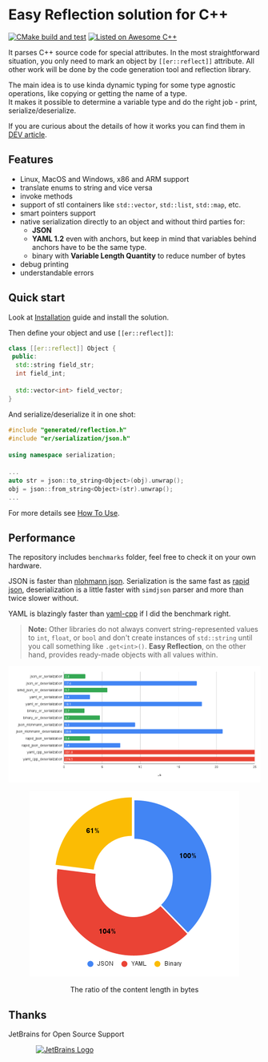 # Easy Reflection solution for C++

[![CMake build and test](https://github.com/chocolacula/reflection_cpp/actions/workflows/cmake.yml/badge.svg)](https://github.com/chocolacula/reflection_cpp/actions/workflows/cmake.yml)
<a href="https://github.com/fffaraz/awesome-cpp#reflection"><img src="https://cdn.rawgit.com/sindresorhus/awesome/d7305f38d29fed78fa85652e3a63e154dd8e8829/media/badge.svg" alt="Listed on Awesome C++"></img></a>

It parses C++ source code for special attributes. In the most straightforward situation, you only need to mark an object by `[[er::reflect]]` attribute. All other work will be done by the code generation tool and reflection library.

The main idea is to use kinda dynamic typing for some type agnostic operations, like copying or getting the name of a type.  
It makes it possible to determine a variable type and do the right job - print, serialize/deserialize.

If you are curious about the details of how it works you can find them in [DEV article](https://dev.to/chocolacula/how-to-write-reflection-for-c-4527).  

## Features

- Linux, MacOS and Windows, x86 and ARM support
- translate enums to string and vice versa
- invoke methods
- support of stl containers like `std::vector`, `std::list`, `std::map`, etc.
- smart pointers support
- native serialization directly to an object and without third parties for:
  - **JSON**
  - **YAML 1.2** even with anchors, but keep in mind that variables behind anchors have to be the same type.
  - binary with **Variable Length Quantity** to reduce number of bytes
- debug printing
- understandable errors

## Quick start

Look at [Installation](readme/installation.md) guide and install the solution.

Then define your object and use `[[er::reflect]]`:

```cpp
class [[er::reflect]] Object {
 public:
  std::string field_str;
  int field_int;

  std::vector<int> field_vector;
}
```

And serialize/deserialize it in one shot:

```cpp
#include "generated/reflection.h"
#include "er/serialization/json.h"

using namespace serialization;

...
auto str = json::to_string<Object>(obj).unwrap();
obj = json::from_string<Object>(str).unwrap();
...
```

For more details see [How To Use](readme/how_to_use.md).

## Performance

The repository includes `benchmarks` folder, feel free to check it on your own hardware.

JSON is faster than [nlohmann json](https://github.com/nlohmann/json). Serialization is the same fast as [rapid json](https://github.com/Tencent/rapidjson), deserialization is a little faster with `simdjson` parser and more than twice slower without.

YAML is blazingly faster than [yaml-cpp](https://github.com/jbeder/yaml-cpp) if I did the benchmark right.

> **Note:** Other libraries do not always convert string-represented values to `int`, `float`, or `bool` and don't create instances of `std::string` until you call something like `.get<int>()`. **Easy Reflection**, on the other hand, provides ready-made objects with all values within.

<p align="center">
  <img src="./benchmarks/performance_chart.png" alt="Core i5 benchmarks">
</p>

<p align="center">
  <img src="./benchmarks/memory_chart.png" alt="Memory">
</p>
<p align="center">The ratio of the content length in bytes</p>

## Thanks

JetBrains for Open Source Support

&nbsp;&nbsp;&nbsp;&nbsp;&nbsp;&nbsp;&nbsp;&nbsp;&nbsp;&nbsp;&nbsp;&nbsp;&nbsp;
<a href="https://jb.gg/OpenSourceSupport">
  <img src="https://resources.jetbrains.com/storage/products/company/brand/logos/jb_beam.svg" alt="JetBrains Logo" style="width:128px;height:128px;">
</a>



